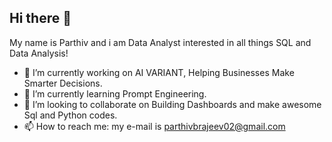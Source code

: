 ## Hi there 👋

My name is Parthiv and i am  Data Analyst interested in all things SQL and Data Analysis!

- 🔭 I’m currently working on AI VARIANT, Helping Businesses Make Smarter Decisions. 
- 🌱 I’m currently learning Prompt Engineering.
- 👯 I’m looking to collaborate on Building Dashboards and make awesome Sql and Python codes.
- 📫 How to reach me: my e-mail is parthivbrajeev02@gmail.com
<!--
**ParthivBRajeev/ParthivBRajeev** is a ✨ _special_ ✨ repository because its `README.md` (this file) appears on your GitHub profile.

Here are some ideas to get you started:


- 🤔 I’m looking for help with ...
- 💬 Ask me about ...
- 😄 Pronouns: ...
- ⚡ Fun fact: ...
-->
